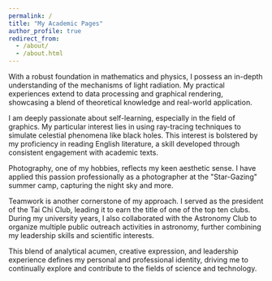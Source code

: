 ```yaml
---
permalink: /
title: "My Academic Pages"
author_profile: true
redirect_from: 
  - /about/
  - /about.html
---
```


With a robust foundation in mathematics and physics, I possess an in-depth understanding of the mechanisms of light radiation. My practical experiences extend to data processing and graphical rendering, showcasing a blend of theoretical knowledge and real-world application.

I am deeply passionate about self-learning, especially in the field of graphics. My particular interest lies in using ray-tracing techniques to simulate celestial phenomena like black holes. This interest is bolstered by my proficiency in reading English literature, a skill developed through consistent engagement with academic texts.

Photography, one of my hobbies, reflects my keen aesthetic sense. I have applied this passion professionally as a photographer at the "Star-Gazing" summer camp, capturing the night sky and more.

Teamwork is another cornerstone of my approach. I served as the president of the Tai Chi Club, leading it to earn the title of one of the top ten clubs. During my university years, I also collaborated with the Astronomy Club to organize multiple public outreach activities in astronomy, further combining my leadership skills and scientific interests.

This blend of analytical acumen, creative expression, and leadership experience defines my personal and professional identity, driving me to continually explore and contribute to the fields of science and technology.